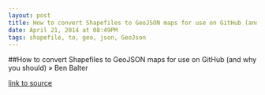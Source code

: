```yaml
---
layout: post
title: How to convert Shapefiles to GeoJSON maps for use on GitHub (and why you should) » Ben Balter
date: April 21, 2014 at 08:49PM
tags: shapefile, to, geo, json, GeoJson
---
```

##How to convert Shapefiles to GeoJSON maps for use on GitHub (and why you should) » Ben Balter

[link to source](http://ift.tt/1h6RXLa) 
